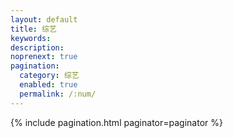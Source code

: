 ```yaml
---
layout: default 
title: 综艺
keywords: 
description:
noprenext: true
pagination:
  category: 综艺
  enabled: true
  permalink: /:num/
---
```


{% include pagination.html paginator=paginator %}
